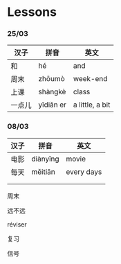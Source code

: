 # Lessons

### 25/03

| 汉子   | 拼音      | 英文            |
| ------ | --------- | --------------- |
| 和     | hé        | and             |
| 周末   | zhōumò    | week-end        |
| 上课   | shàngkè   | class           |
| 一点儿 | yīdiǎn er | a little, a bit |

### 08/03

| 汉子 | 拼音     | 英文       |
| ---- | -------- | ---------- |
| 电影 | diànyǐng | movie      |
| 每天 | měitiān  | every days |
|      |          |            |
|      |          |            |

周末	

远不远

réviser

复习

信号